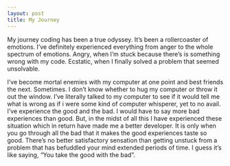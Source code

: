 ```yaml
---
layout: post
title: My Journey
---
```

My journey coding has been a true odyssey.
 It’s been a rollercoaster of emotions. I’ve definitely experienced everything from anger to the whole spectrum of emotions. Angry, when I’m stuck because there’s is something wrong with my code. Ecstatic, when I finally solved a problem that seemed unsolvable. 

 I’ve become mortal enemies with my computer at one point and best friends the next. Sometimes. I  don’t know whether to hug my computer or throw it out the window. I’ve literally talked to my computer to see if it would tell me what is wrong as if i were some kind of computer whisperer, yet to no avail. I’ve experience the good and the bad. I would have to say more bad experiences than good. But, in the midst of all this I have experienced these situation which in return have made me a better developer. 
It is only when you go through all the bad that it makes the good experiences taste so good. There’s no better satisfactory sensation than getting unstuck from a problem that has befuddled your mind extended periods of time. I guess it’s like saying, “You take the good with the bad”.  